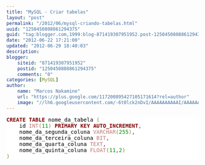 ```yaml
---
title: "MySQL - Criar tabelas"
layout: "post"
permalink: "/2012/06/mysql-criando-tabelas.html"
uuid: "1250450808861294375"
guid: "tag:blogger.com,1999:blog-871419307951952.post-1250450808861294375"
date: "2012-06-22 17:21:00"
updated: "2012-06-29 18:40:03"
description: 
blogger:
    siteid: "871419307951952"
    postid: "1250450808861294375"
    comments: "0"
categories: [MySQL]
author: 
    name: "Marcos Nakamine"
    url: "https://plus.google.com/117200895427105171614?rel=author"
    image: "//lh6.googleusercontent.com/-6t0lck2nDvI/AAAAAAAAAAI/AAAAAAAAOBw/_9ON3AiIr48/s32-c/photo.jpg"
---
```


<div class="css-full-post-content js-full-post-content">
<pre style="background: #ffffff; color: black;"><span style="color: maroon; font-weight: bold;">CREATE</span> <span style="color: maroon; font-weight: bold;">TABLE</span> nome_da_tabela <span style="color: #808030;">(</span><br />    id <span style="color: #bb7977;">INT</span><span style="color: #808030;">(</span><span style="color: #008c00;">11</span><span style="color: #808030;">)</span> <span style="color: maroon; font-weight: bold;">PRIMARY</span> <span style="color: maroon; font-weight: bold;">KEY</span><span style="color: maroon; font-weight: bold;"> AUTO_INCREMENT</span><span style="color: purple;">,</span><br />    nome_da_segunda_coluna <span style="color: #bb7977;">VARCHAR</span><span style="color: #808030;">(</span><span style="color: #008c00;">255</span><span style="color: #808030;">)</span><span style="color: purple;">,</span><br />    nome_da_terceira_coluna <span style="color: #bb7977;">BIT</span><span style="color: purple;">,</span><br />    nome_da_quarta_coluna <span style="color: #bb7977;">TEXT</span><span style="color: purple;">,</span><br />    nome_da_quinta_coluna <span style="color: #bb7977;">FLOAT</span><span style="color: #808030;">(</span><span style="color: #008c00;">11</span><span style="color: purple;">,</span><span style="color: #008c00;">2</span><span style="color: #808030;">)</span><br /><span style="color: #808030;">)</span><br /></pre>
</div>